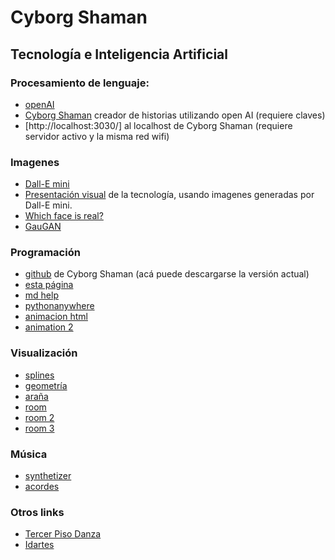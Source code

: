 # Cyborg Shaman

## Tecnología e Inteligencia Artificial

### Procesamiento de lenguaje:
- [openAI](https://openai.com/api)
- [Cyborg Shaman](https://cyborgshaman.pythonanywhere.com) creador de historias utilizando open AI (requiere claves)
- [http://localhost:3030/] al localhost de Cyborg Shaman (requiere servidor activo y la misma red wifi)

### Imagenes
- [Dall-E mini](https://huggingface.co/spaces/dalle-mini/dalle-mini)
- [Presentación visual](https://cyborgshaman.pythonanywhere.com/presentation) de la tecnología, usando imagenes generadas por Dall-E mini.
- [Which face is real?](https://www.whichfaceisreal.com/index.php)
- [GauGAN](http://gaugan.org/gaugan2)

### Programación
- [github](https://github.com/emersonjleon/cyborgchaman) de Cyborg Shaman (acá puede descargarse la versión actual)
- [esta página](https://github.com/emersonjleon/emersonjleon/blob/gh-pages/cyborg.md)
- [md help](help.md)
- [pythonanywhere](https://pythonanywhere.com)
- [animacion html](animation/animation.html)
- [animation 2](animationmaster/index.html)


### Visualización

- [splines](/threejs/bspline6c.html)
- [geometría](/threejs/spikes.html)
- [araña](/threejs/arana.html)
- [room](/threejs/room.html)
- [room 2](/threejs/darkroom.html)
- [room 3](/threejs/projectionroom.html)

### Música
- [synthetizer](music/synth.html)
- [acordes](music/acordes.html)

### Otros links
- [Tercer Piso Danza](https://www.tercerpisodanza.com/)
- [Idartes](idartes.gov.co)

